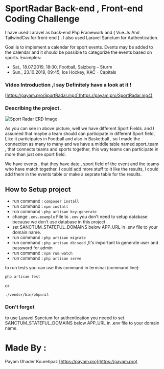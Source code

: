 
# SportRadar Back-end , Front-end Coding Challenge 
I have used Laravel as back-end Php Framework and ( Vue.Js And TailwindCss for front-end ) .
I also used Laravel Sanctum for Authentication. 

Goal is to implement a calendar for sport events. Events may be added to the calendar and it should be possible to categorize the events based on sports.
Examples:
- Sat., 18.07.2019, 18:30, Football, Salzburg – Sturm
- Sun., 23.10.2019, 09:45, Ice Hockey, KAC - Capitals

### Video Introduction ,I say Definitely have a look at it !
 [https://payam.pro/SportRadar.mp4](https://payam.pro/SportRadar.mp4) 
 
 ### Describing the project.
 
 ![Sport Radar ERD Image](https://payam.pro/ERD_photo.png)
 
 As you can see in above picture, well we have different Sport Fields. and I assumed that maybe a team should can participate in different Sport field, Like it participates in Football and also in Basketball , so I made the connection as many to many and we have a middle table named sport_team , that connects teams and sports together, this way teams can participate in more than just one sport field.
 
 We have events , that they have date , sport field of the event and the teams who have match together. I could add more stuff to it like the results, I could add them in the events table or make a seprate table for the results.

## How to Setup project

- run command : `composer install`
- run command : `npm install`
- run command : `php artisan key:generate`
- change `.env.example` File to `.env` you don't need to setup database because we don't use database in this project.
- set SANCTUM_STATEFUL_DOMAINS below APP_URL in .env file to your domain name.
- run command : `php artisan migrate`
- run command : `php artisan db:seed` ,It's important to generate user and password for admin
- run command : `npm rum watch`
- run command : `php artisan serve`

to run tests you can use this command in terminal (command line):

 `php artisan test`
 
 or
 
 `./vendor/bin/phpunit`

### Don't forget
to use Laravel Sanctum for authentication you neeed to set SANCTUM_STATEFUL_DOMAINS below APP_URL in .env file to your domain name.

# Made By :
Payam Ghader Kourehpaz [https://payam.pro](https://payam.pro)
